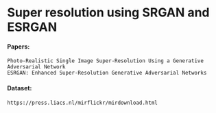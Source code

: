 # Super resolution using SRGAN and ESRGAN
#### Papers:
    Photo-Realistic Single Image Super-Resolution Using a Generative Adversarial Network
    ESRGAN: Enhanced Super-Resolution Generative Adversarial Networks

#### Dataset:
    https://press.liacs.nl/mirflickr/mirdownload.html
    
